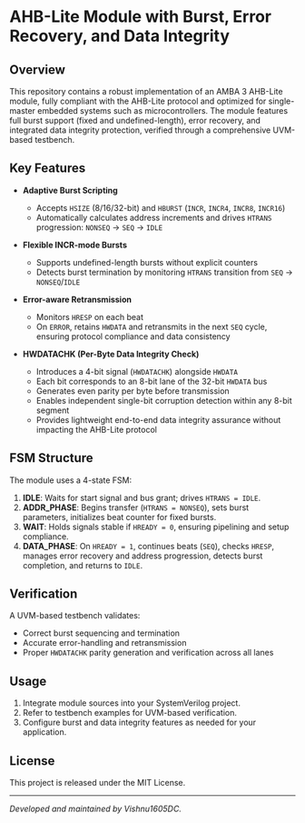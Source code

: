 # AHB-Lite Module with Burst, Error Recovery, and Data Integrity

## Overview
This repository contains a robust implementation of an AMBA 3 AHB-Lite module, fully compliant with the AHB-Lite protocol and optimized for single-master embedded systems such as microcontrollers. The module features full burst support (fixed and undefined-length), error recovery, and integrated data integrity protection, verified through a comprehensive UVM-based testbench.

## Key Features

- **Adaptive Burst Scripting**
  - Accepts `HSIZE` (8/16/32-bit) and `HBURST` (`INCR`, `INCR4`, `INCR8`, `INCR16`)
  - Automatically calculates address increments and drives `HTRANS` progression: `NONSEQ` → `SEQ` → `IDLE`

- **Flexible INCR-mode Bursts**
  - Supports undefined-length bursts without explicit counters
  - Detects burst termination by monitoring `HTRANS` transition from `SEQ` → `NONSEQ`/`IDLE`

- **Error-aware Retransmission**
  - Monitors `HRESP` on each beat
  - On `ERROR`, retains `HWDATA` and retransmits in the next `SEQ` cycle, ensuring protocol compliance and data consistency

- **HWDATACHK (Per-Byte Data Integrity Check)**
  - Introduces a 4-bit signal (`HWDATACHK`) alongside `HWDATA`
  - Each bit corresponds to an 8-bit lane of the 32-bit `HWDATA` bus
  - Generates even parity per byte before transmission
  - Enables independent single-bit corruption detection within any 8-bit segment
  - Provides lightweight end-to-end data integrity assurance without impacting the AHB-Lite protocol

## FSM Structure
The module uses a 4-state FSM:

1. **IDLE**: Waits for start signal and bus grant; drives `HTRANS = IDLE`.
2. **ADDR_PHASE**: Begins transfer (`HTRANS = NONSEQ`), sets burst parameters, initializes beat counter for fixed bursts.
3. **WAIT**: Holds signals stable if `HREADY = 0`, ensuring pipelining and setup compliance.
4. **DATA_PHASE**: On `HREADY = 1`, continues beats (`SEQ`), checks `HRESP`, manages error recovery and address progression, detects burst completion, and returns to `IDLE`.

## Verification
A UVM-based testbench validates:
- Correct burst sequencing and termination
- Accurate error-handling and retransmission
- Proper `HWDATACHK` parity generation and verification across all lanes

## Usage
1. Integrate module sources into your SystemVerilog project.
2. Refer to testbench examples for UVM-based verification.
3. Configure burst and data integrity features as needed for your application.

## License
This project is released under the MIT License.

---

*Developed and maintained by Vishnu1605DC.*